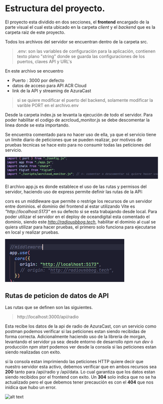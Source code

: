 # Estructura del proyecto.

El proyecto esta dividido en dos secciones, el **frontend** encargado
de la parte visual el cual esta ubicado en la carpeta _client_ y
el _backend_ que es la carpeta raiz de este proyecto.

Todos los archivos del servidor se encuentran dentro de la carpeta src.

> .env: son las variables de configuración para la aplicación, contienen texto plano "string" donde se guarda las configuraciones de los puertos, claves API y URL's

En este archivo se encuentro

- Puerto : 3000 por defecto
- datos de acceso para API ACR Cloud
- link de la API y streaming de AzuraCast

> si se quiere modificar el puerto del backend, solamente modificar la varible PORT en el archivo.env

Desde la carpeta index.js se levanta la ejecución de todo el servidor. Para poder habilitar el codigo de
acrcloud_monitor.js se debe descomentar la linea donde se esta importando.

Se encuentra comentado para no hacer uso de ella, ya que el servicio tiene un limite diario de peticiones que se
pueden realizar, por motivos de pruebas tecnicas se hace esto para no consumir todas las peticiones del servicio.

![imports en archivo index](./client/public/images/readme-img/imports.png)

El archivo app.js es donde establece el uso de las rutas y permisos del servidor, haciendo uso de express
permite definir las rutas de la API:

cors es un middleware que permite o restrige los recursos de un servidor entre dominios.
el dominio del frontend al estar utilizando Vite es _"http://localhost:5173"_ en su defecto
si se esta trabajando desde local. Para poder utilizar el servidor en el deploy de oceandigital
esta comentado el dominio, siendo este *http://radiousbbog.tech*, habilitar el dominio al cual se
quiera utilizar para hacer pruebas, el primero solo funciona para ejecutarse en local y realizar pruebas.

![alt text](./client/public/images/readme-img/app.png)

## Rutas de peticion de datos de API

Las rutas que se definen son las siguientes.

> http://localhost:3000/api/radio

Esta recibe los datos de la api de radio de AzuraCast, con un servicio como postman podemos verificar
si las peticiones estan siendo recibidas de forma correcta. Adicionalmente haciendo uso de la libreria de
morgan, levantando el servidor ya sea: desde entorno de desarrollo _npm run dev_ ó producción _npm start_
podemos ver desde la consola si las peticiones estan siendo realizadas con exito.

si la consola estan imprimiendo las peticiones HTTP quiere decir que nuestro servidor esta activo,
debemos verificar que en ambos recursos sea **200** tanto para /api/radio y /api/data. Lo cual garantiza
que los datos estan siendo recibidos por el frontend con exito. Un **304** solo indica que no se ha actualizado
pero el que debemos tener precaución es con el **404** que nos inidica que hubo un error.

![alt text](image.png)
